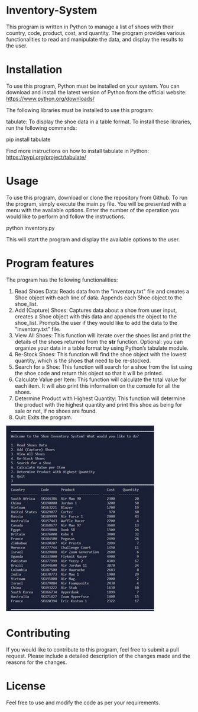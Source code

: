# Inventory-System

This program is written in Python to manage a list of shoes with their country, code, product, cost, and quantity. 
The program provides various functionalities to read and manipulate the data, and display the results to the user.

# Installation

To use this program, Python must be installed on your system. 
You can download and install the latest version of Python from the official website: https://www.python.org/downloads/

The following libraries must be installed to use this program:

tabulate: To display the shoe data in a table format.
To install these libraries, run the following commands:

pip install tabulate

Find more instructions on how to install tabulate in Python: https://pypi.org/project/tabulate/

# Usage

To use this program, download or clone the repository from Github. 
To run the program, simply execute the main.py file. 
You will be presented with a menu with the available options. Enter the number of the operation you would like to perform and follow the instructions.

python inventory.py

This will start the program and display the available options to the user.

# Program features

The program has the following functionalities:

1. Read Shoes Data: Reads data from the "inventory.txt" file and creates a Shoe object with each line of data. Appends each Shoe object to the shoe_list.
2. Add (Capture) Shoes: Captures data about a shoe from user input, creates a Shoe object with this data and appends the object to the shoe_list. Prompts the user if they would like to add the data to the "inventory.txt" file.
3. View All Shoes: This function will iterate over the shoes list and print the details of the shoes returned from the __str__ function. Optional: you can organize your data in a table format by using Python’s tabulate module.
4. Re-Stock Shoes: This function will find the shoe object with the lowest quantity, which is the shoes that need to be re-stocked.
5. Search for a Shoe: This function will search for a shoe from the list using the shoe code and return this object so that it will be printed.
6. Calculate Value per Item: This function will calculate the total value for each item. It will also print this information on the console for all the shoes.
7. Determine Product with Highest Quantity: This function will determine the product with the highest quantity and print this shoe as being for sale or not, if no shoes are found.
8. Quit: Exits the program.

![alt text](https://github.com/filosoho/Inventory-System/blob/3305398eff5234ecdd270b5ac92fd451795285e1/Inventory%20System.png?raw=true)


# Contributing

If you would like to contribute to this program, feel free to submit a pull request. Please include a detailed description of the changes made and the reasons for the changes.

# License

Feel free to use and modify the code as per your requirements.
